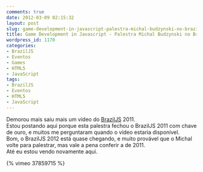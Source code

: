 ```yaml
---
comments: true
date: 2012-03-09 02:15:32
layout: post
slug: game-development-in-javascript-palestra-michal-budzynski-no-braziljs-2011
title: Game Development in Javascript - Palestra Michal Budzynski no BrazilJS 2011
wordpress_id: 1170
categories:
- BrazilJS
- Eventos
- Games
- HTML5
- JavaScript
tags:
- BrazilJS
- Eventos
- HTML5
- JavaScript
---
```


Demorou mais saiu mais um vídeo do [BrazilJS](http://braziljs.com.br) 2011.  
Estou postando aqui porque esta palestra fechou o BrazilJS 2011 com chave de ouro, e muitos me perguntaram quando o vídeo estaria disponível.  
Bom, o BrazilJS 2012 está quase chegando, e muito provável que o Michal volte para palestrar, mas vale a pena conferir a de 2011.  
Até eu estou vendo novamente aqui.  

{% vimeo 37859715 %}